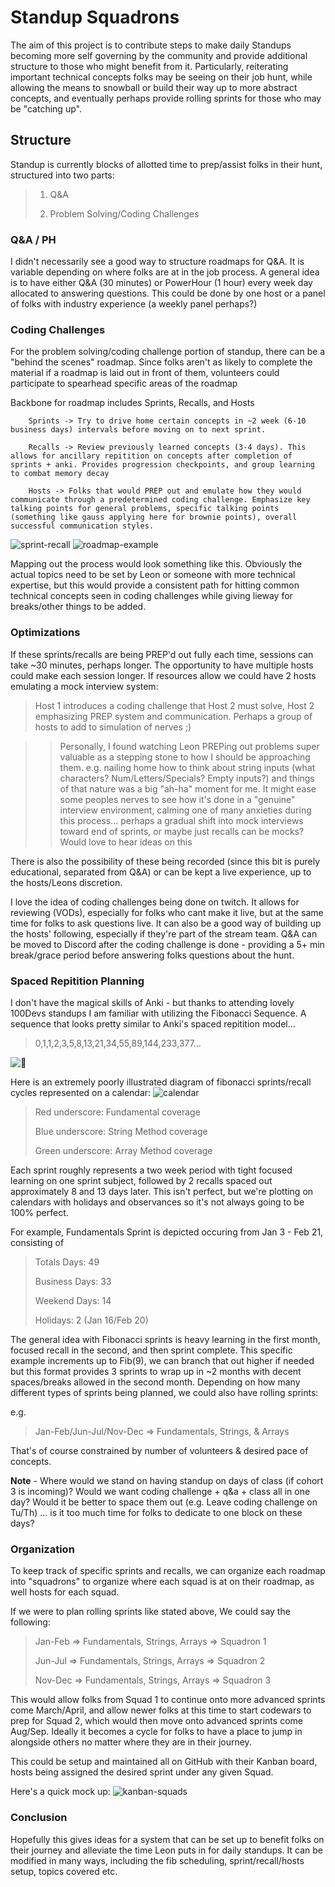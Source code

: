 # Standup Squadrons
The aim of this project is to contribute steps to make daily Standups becoming more self governing by the community and provide additional structure to those who might benefit from it. Particularly, reiterating important technical concepts folks may be seeing on their job hunt, while allowing the means to snowball or build their way up to more abstract concepts, and eventually perhaps provide rolling sprints for those who may be "catching up".

## Structure
Standup is currently blocks of allotted time to prep/assist folks in their hunt, structured into two parts:
>1. Q&A
>
>2. Problem Solving/Coding Challenges


### Q&A / PH
I didn't necessarily see a good way to structure roadmaps for Q&A. It is variable depending on where folks are at in the job process. A general idea is to have either Q&A (30 minutes) or PowerHour (1 hour) every week day allocated to answering questions. This could be done by one host or a panel of folks with industry experience (a weekly panel perhaps?)

### Coding Challenges
For the problem solving/coding challenge portion of standup, there can be a "behind the scenes" roadmap. Since folks aren't as likely to complete the material if a roadmap is laid out in front of them, volunteers could participate to spearhead specific areas of the roadmap

Backbone for roadmap includes Sprints, Recalls, and Hosts
        
        Sprints -> Try to drive home certain concepts in ~2 week (6-10 business days) intervals before moving on to next sprint.

		Recalls -> Review previously learned concepts (3-4 days). This allows for ancillary repitition on concepts after completion of sprints + anki. Provides progression checkpoints, and group learning to combat memory decay

		Hosts -> Folks that would PREP out and emulate how they would communicate through a predetermined coding challenge. Emphasize key talking points for general problems, specific talking points (something like gauss applying here for brownie points), overall successful communication styles.



![sprint-recall](https://i.gyazo.com/fb55c27ad030b0ebc6e1b965c3a184b4.png)
![roadmap-example](https://i.gyazo.com/f55f9c953cd910f3c6d7e57eb80fd641.png)

Mapping out the process would look something like this. Obviously the actual topics need to be set by Leon or someone with more technical expertise, but this would provide a consistent path for hitting common technical concepts seen in coding challenges while giving lieway for breaks/other things to be added.

### Optimizations
If these sprints/recalls are being PREP'd out fully each time, sessions can take ~30 minutes, perhaps longer.
The opportunity to have multiple hosts could make each session longer. If resources allow we could have 2 hosts emulating a mock interview system:

> Host 1 introduces a coding challenge that Host 2 must solve, Host 2 emphasizing PREP system and communication. Perhaps a group of hosts to add to simulation of nerves ;)

>>Personally, I found watching Leon PREPing out problems super valuable as a stepping stone to how I should be approaching them. e.g. nailing home how to think about string inputs (what characters? Num/Letters/Specials? Empty inputs?) and things of that nature was a big "ah-ha" moment for me. It might ease some peoples nerves to see how it's done in a "genuine" interview environment, calming one of many anxieties during this process... perhaps a gradual shift into mock interviews toward end of sprints, or maybe just recalls can be mocks? Would love to hear ideas on this

 There is also the possibility of these being recorded (since this bit is purely educational, separated from Q&A) or can be kept a live experience, up to the hosts/Leons discretion. 

I love the idea of coding challenges being done on twitch. It allows for reviewing (VODs), especially for folks who cant make it live, but at the same time for folks to ask questions live. It can also be a good way of building up the hosts' following, especially if they're part of the stream team. Q&A can be moved to Discord after the coding challenge is done - providing a 5+ min break/grace period before answering folks questions about the hunt.

### Spaced Repitition Planning
I don't have the magical skills of Anki - but thanks to attending lovely 100Devs standups I am familiar with utilizing the Fibonacci Sequence. A sequence that looks pretty similar to Anki's spaced repitition model...


> 0,1,1,2,3,5,8,13,21,34,55,89,144,233,377…

![:thinking:](https://images.emojiterra.com/twitter/v14.0/128px/1f914.png)

Here is an extremely poorly illustrated diagram of fibonacci sprints/recall cycles represented on a calendar:
![calendar](https://i.gyazo.com/4ab223843c2db8955766d027a5ad0fe4.png)

>Red underscore: Fundamental coverage
>
>Blue underscore: String Method coverage
>
>Green underscore: Array Method coverage

Each sprint roughly represents a two week period with tight focused learning on one sprint subject, followed by 2 recalls spaced out approximately 8 and 13 days later. This isn't perfect, but we're plotting on calendars with holidays and observances so it's not always going to be 100% perfect.

For example, Fundamentals Sprint is depicted occuring from Jan 3 - Feb 21, consisting of

>Totals Days: 49
>
>Business Days: 33
>
>Weekend Days: 14
>
>Holidays: 2 (Jan 16/Feb 20)



The general idea with Fibonacci sprints is heavy learning in the first month, focused recall in the second, and then sprint complete. This specific example increments up to Fib(9), we can branch that out higher if needed but this format provides 3 sprints to wrap up in ~2 months with decent spaces/breaks allowed in the second month. Depending on how many different types of sprints being planned, we could also have rolling sprints: 

e.g.
>Jan-Feb/Jun-Jul/Nov-Dec => Fundamentals, Strings, & Arrays

That's of course constrained by number of volunteers & desired pace of concepts.

**Note** - Where would we stand on having standup on days of class (if cohort 3 is incoming)? Would we want coding challenge + q&a + class all in one day? Would it be better to space them out (e.g. Leave coding challenge on Tu/Th) ... is it too much time for folks to dedicate to one block on these days?

### Organization
To keep track of specific sprints and recalls, we can organize each roadmap into "squadrons" to organize where each squad is at on their roadmap, as well hosts for each squad.

If we were to plan rolling sprints like stated above, We could say the following:
>
>Jan-Feb => Fundamentals, Strings, Arrays => Squadron 1
>
>Jun-Jul => Fundamentals, Strings, Arrays => Squadron 2
>
>Nov-Dec => Fundamentals, Strings, Arrays => Squadron 3

This would allow folks from Squad 1 to continue onto more advanced sprints come March/April, and allow newer folks at this time to start codewars to prep for Squad 2, which would then move onto advanced sprints come Aug/Sep.
Ideally it becomes a cycle for folks to have a place to jump in alongside others no matter where they are in their journey.

This could be setup and maintained all on GitHub with their Kanban board, hosts being assigned the desired sprint under any given Squad. 

Here's a quick mock up:
![kanban-squads](https://i.gyazo.com/5b2845c8193a5ce7c40949d7eaa5a96f.png)


### Conclusion
Hopefully this gives ideas for a system that can be set up to benefit folks on their journey and alleviate the time Leon puts in for daily standups. It can be modified in many ways, including the fib scheduling, sprint/recall/hosts setup, topics covered etc.
